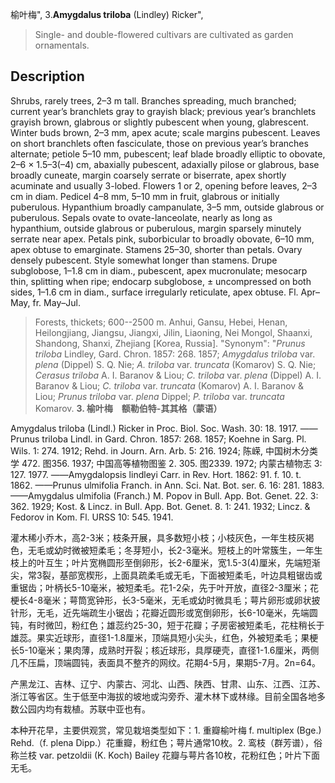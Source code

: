榆叶梅",
3.**Amygdalus triloba** (Lindley) Ricker",

> Single- and double-flowered cultivars are cultivated as garden ornamentals.

## Description
Shrubs, rarely trees, 2–3 m tall. Branches spreading, much branched; current year’s branchlets gray to grayish black; previous year’s branchlets grayish brown, glabrous or slightly pubescent when young, glabrescent. Winter buds brown, 2–3 mm, apex acute; scale margins pubescent. Leaves on short branchlets often fasciculate, those on previous year’s branches alternate; petiole 5–10 mm, pubescent; leaf blade broadly elliptic to obovate, 2–6 × 1.5–3(–4) cm, abaxially pubescent, adaxially pilose or glabrous, base broadly cuneate, margin coarsely serrate or biserrate, apex shortly acuminate and usually 3-lobed. Flowers 1 or 2, opening before leaves, 2–3 cm in diam. Pedicel 4–8 mm, 5–10 mm in fruit, glabrous or initially puberulous. Hypanthium broadly campanulate, 3–5 mm, outside glabrous or puberulous. Sepals ovate to ovate-lanceolate, nearly as long as hypanthium, outside glabrous or puberulous, margin sparsely minutely serrate near apex. Petals pink, suborbicular to broadly obovate, 6–10 mm, apex obtuse to emarginate. Stamens 25–30, shorter than petals. Ovary densely pubescent. Style somewhat longer than stamens. Drupe subglobose, 1–1.8 cm in diam., pubescent, apex mucronulate; mesocarp thin, splitting when ripe; endocarp subglobose, ± uncompressed on both sides, 1–1.6 cm in diam., surface irregularly reticulate, apex obtuse. Fl. Apr–May, fr. May–Jul.

> Forests, thickets; 600--2500 m. Anhui, Gansu, Hebei, Henan, Heilongjiang, Jiangsu, Jiangxi, Jilin, Liaoning, Nei Mongol, Shaanxi, Shandong, Shanxi, Zhejiang [Korea, Russia].
  "Synonym": "*Prunus triloba* Lindley, Gard. Chron. 1857: 268. 1857; *Amygdalus triloba* var. *plena* (Dippel) S. Q. Nie; *A. triloba* var. *truncata* (Komarov) S. Q. Nie; *Cerasus triloba* A. I. Baranov &amp; Liou; *C. triloba* var. *plena* (Dippel) A. I. Baranov &amp; Liou; *C. triloba* var. *truncata* (Komarov) A. I. Baranov &amp; Liou; *Prunus triloba* var. *plena* Dippel; *P. triloba* var. *truncata* Komarov.
**3. 榆叶梅　额勒伯特-其其格（蒙语）**

Amygdalus triloba (Lindl.) Ricker in Proc. Biol. Soc. Wash. 30: 18. 1917. ——Prunus triloba Lindl. in Gard. Chron. 1857: 268. 1857; Koehne in Sarg. Pl. Wils. 1: 274. 1912; Rehd. in Journ. Arn. Arb. 5: 216. 1924; 陈嵘, 中国树木分类学 472. 图356. 1937; 中国高等植物图鉴 2. 305. 图2339. 1972; 内蒙古植物志 3: 127. 1977. ——Amygdalopsis lindleyi Carr. in Rev. Hort. 1862: 91. f. 10. t. 1862. ——Prunus ulmifolia Franch. in Ann. Sci. Nat. Bot. ser. 6. 16: 281. 1883. ——Amygdalus ulmifolia (Franch.) M. Popov in Bull. App. Bot. Genet. 22. 3: 362. 1929; Kost. & Lincz. in Bull. App. Bot. Genet. 8. 1: 241. 1932; Lincz. & Fedorov in Kom. Fl. URSS 10: 545. 1941.

灌木稀小乔木，高2-3米；枝条开展，具多数短小枝；小枝灰色，一年生枝灰褐色，无毛或幼时微被短柔毛；冬芽短小，长2-3毫米。短枝上的叶常簇生，一年生枝上的叶互生；叶片宽椭圆形至倒卵形，长2-6厘米，宽1.5-3(4)厘米，先端短渐尖，常3裂，基部宽楔形，上面具疏柔毛或无毛，下面被短柔毛，叶边具粗锯齿或重锯齿；叶柄长5-10毫米，被短柔毛。花1-2朵，先于叶开放，直径2-3厘米；花梗长4-8毫米；萼筒宽钟形，长3-5毫米，无毛或幼时微具毛；萼片卵形或卵状披针形，无毛，近先端疏生小锯齿；花瓣近圆形或宽倒卵形，长6-10毫米，先端圆钝，有时微凹，粉红色；雄蕊约25-30，短于花瓣；子房密被短柔毛，花柱稍长于雄蕊。果实近球形，直径1-1.8厘米，顶端具短小尖头，红色，外被短柔毛；果梗长5-10毫米；果肉薄，成熟时开裂；核近球形，具厚硬壳，直径1-1.6厘米，两侧几不压扁，顶端圆钝，表面具不整齐的网纹。花期4-5月，果期5-7月。2n=64。

产黑龙江、吉林、辽宁、内蒙古、河北、山西、陕西、甘肃、山东、江西、江苏、浙江等省区。生于低至中海拔的坡地或沟旁乔、灌木林下或林缘。目前全国各地多数公园内均有栽植。苏联中亚也有。

本种开花早，主要供观赏，常见栽培类型如下：1. 重瓣榆叶梅 f. multiplex (Bge.) Rehd.（f. plena Dipp.）花重瓣，粉红色；萼片通常10枚。2. 鸾枝（群芳谱），俗称兰枝 var. petzoldii (K. Koch) Bailey 花瓣与萼片各10枚，花粉红色；叶片下面无毛。
